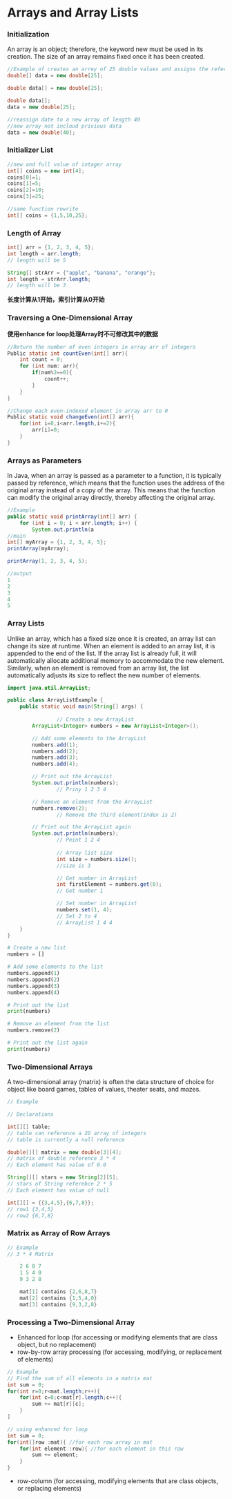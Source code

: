 # Arrays and Array Lists

### Initialization

An array is an object; therefore, the keyword new must be used in its creation. The size of an array remains fixed once it has been created. 

```java
//Example of creates an arrey of 25 double values and assigns the reference data to this array
double[] data = new double[25];

double data[] = new double[25];

double data[];
data = new double[25];

//reassign date to a new array of length 40
//new array not incloud privious data
data = new double[40];
```

### Initializer List

```java
//new and full value of intager array
int[] coins = new int[4];
coins[0]=1;
coins[1]=5;
coins[2]=10;
coins[3]=25;

//same function rewrite
int[] coins = {1,5,10,25};
```

### Length of Array

```java
int[] arr = {1, 2, 3, 4, 5};
int length = arr.length; 
// length will be 5

String[] strArr = {"apple", "banana", "orange"};
int length = strArr.length; 
// length will be 3
```

**长度计算从1开始，索引计算从0开始**

### Traversing a One-Dimensional Array

**使用enhance for loop处理Array时不可修改其中的数据**

```java
//Return the number of even integers in array arr of integers
Public static int countEven(int[] arr){
	int count = 0;
	for (int num: arr){
		if(num%2==0){
			count++;
		}
	}
}
```

```java
//Change each even-indexed element in array arr to 0
Public static void changeEven(int[] arr){
	for(int i=0,i<arr.length,i+=2){
		arr[i]=0;
	}
}
```

### Arrays as Parameters

In Java, when an array is passed as a parameter to a function, it is typically passed by reference, which means that the function uses the address of the original array instead of a copy of the array. This means that the function can modify the original array directly, thereby affecting the original array. 

```java
//Example
public static void printArray(int[] arr) {
    for (int i = 0; i < arr.length; i++) {
        System.out.println(a
//main
int[] myArray = {1, 2, 3, 4, 5};
printArray(myArray);

printArray(1, 2, 3, 4, 5);

//output
1
2
3
4
5
```

### Array Lists

Unlike an array, which has a fixed size once it is created, an array list can change its size at runtime. When an element is added to an array list, it is appended to the end of the list. If the array list is already full, it will automatically allocate additional memory to accommodate the new element. Similarly, when an element is removed from an array list, the list automatically adjusts its size to reflect the new number of elements.

```java
import java.util.ArrayList;

public class ArrayListExample {
    public static void main(String[] args) {
        
				// Create a new ArrayList
        ArrayList<Integer> numbers = new ArrayList<Integer>();

        // Add some elements to the ArrayList
        numbers.add(1);
        numbers.add(2);
        numbers.add(3);
        numbers.add(4);

        // Print out the ArrayList
        System.out.println(numbers);
				// Priny 1 2 3 4

        // Remove an element from the ArrayList
        numbers.remove(2);
				// Remove the third element(index is 2)

        // Print out the ArrayList again
        System.out.println(numbers);
				// Peint 1 2 4
				
				// Array list size
				int size = numbers.size();
				//size is 3

				// Get number in ArrayList
				int firstElement = numbers.get(0);
				// Get number 1

				// Set number in ArrayList
				numbers.set(1, 4);
				// Set 2 to 4
				// ArrayList 1 4 4
    }
}
```

```python
# Create a new list
numbers = []

# Add some elements to the list
numbers.append(1)
numbers.append(2)
numbers.append(3)
numbers.append(4)

# Print out the list
print(numbers)

# Remove an element from the list
numbers.remove(2)

# Print out the list again
print(numbers)
```

### Two-Dimensional Arrays

A two-dimensional array (matrix) is often the data structure of choice for object like board games, tables of values, theater seats, and mazes. 

```java
// Example

// Declarations

int[][] table;
// table can reference a 2D array of integers
// table is currently a null reference

double[][] matrix = new double[3][4];
// matrix of double reference 3 * 4
// Each element has value of 0.0

String[][] stars = new String[2][5];
// stars of String referebce 2 * 5
// Each element has value of null

int[][] = {{3,4,5},{6,7,8}};
// row1 {3,4,5}
// row2 {6,7,8}
```

### Matrix as Array of Row Arrays

```java
// Example
// 3 * 4 Matrix

	2 6 8 7
	1 5 4 0
	9 3 2 8

	mat[1] contains {2,6,8,7}
	mat[2] contains {1,5,4,0}
	mat[3] contains {9,3,2,8}
```

### Processing a Two-Dimensional Array

- Enhanced for loop (for accessing or modifying elements that are class object, but no replacement)
- row-by-row array processing (for accessing, modifying, or replacement of elements)

```java
// Example 
// Find the sum of all elements in a matrix mat
int sum = 0;
for(int r=0;r<mat.length;r++){
	for(int c=0;c<mat[r].length;c++){
		sum += mat[r][c];
	}
]

// using enhanced for loop
int sum = 0;
for(int[]row :mat){ //for each row array in mat
	for(int element :row){ //for each element in this row
		sum += element;
	}
}
```

- row-column (for accessing, modifying elements that are class objects, or replacing elements)